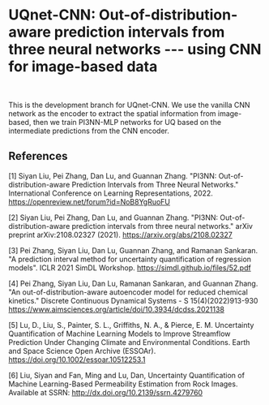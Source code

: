 # UQnet-CNN: Out-of-distribution-aware prediction intervals from three neural networks --- using CNN for image-based data
<br/>

This is the development branch for UQnet-CNN. We use the vanilla CNN network as the encoder to extract the spatial information from image-based, then we train PI3NN-MLP networks for UQ based on the intermediate predictions from the CNN encoder. 


## References

[1] Siyan Liu, Pei Zhang, Dan Lu, and Guannan Zhang. "PI3NN: Out-of-distribution-aware Prediction Intervals from Three Neural Networks." International Conference on Learning Representations, 2022. https://openreview.net/forum?id=NoB8YgRuoFU

[2] Siyan Liu, Pei Zhang, Dan Lu, and Guannan Zhang. "PI3NN: Out-of-distribution-aware prediction intervals from three neural networks." arXiv preprint arXiv:2108.02327 (2021). https://arxiv.org/abs/2108.02327

[3] Pei Zhang, Siyan Liu, Dan Lu, Guannan Zhang, and Ramanan Sankaran. "A prediction interval method for uncertainty quantification of regression models". ICLR 2021 SimDL Workshop. https://simdl.github.io/files/52.pdf

[4] Pei Zhang, Siyan Liu, Dan Lu, Ramanan Sankaran, and Guannan Zhang. "An out-of-distribution-aware autoencoder model for reduced chemical kinetics." Discrete Continuous Dynamical Systems - S 15(4)(2022)913-930 https://www.aimsciences.org/article/doi/10.3934/dcdss.2021138 

[5] Lu, D., Liu, S., Painter, S. L., Griffiths, N. A., & Pierce, E. M. Uncertainty Quantification of Machine Learning Models to Improve Streamflow Prediction Under Changing Climate and Environmental Conditions. Earth and Space Science Open Archive (ESSOAr). https://doi.org/10.1002/essoar.10512253.1

[6] Liu, Siyan and Fan, Ming and Lu, Dan, Uncertainty Quantification of Machine Learning-Based Permeability Estimation from Rock Images. Available at SSRN: http://dx.doi.org/10.2139/ssrn.4279760
